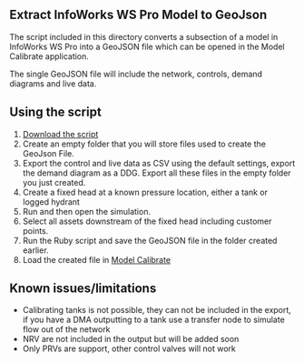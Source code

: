 ## Extract InfoWorks WS Pro Model to GeoJson
The script included in this directory converts a subsection of a model in InfoWorks WS Pro into a GeoJSON file which can be opened in the Model Calibrate application.

The single GeoJSON file will include the network, controls, demand diagrams and live data.

## Using the script
1. [Download the script](https://raw.githubusercontent.com/modelcreate/model-calibrate/master/ruby/modelcalibrate_export_to_geojson.rb)
2. Create an empty folder that you will store files used to create the GeoJson File.
3. Export the control and live data as CSV using the default settings, export the demand diagram as a DDG. Export all these files in the empty folder you just created.
4. Create a fixed head at a known pressure location, either a tank or logged hydrant
5. Run and then open the simulation.
6. Select all assets downstream of the fixed head including customer points.
7. Run the Ruby script and save the GeoJSON file in the folder created earlier.
8. Load the created file in [Model Calibrate](https://calibrate.modelcreate.com)

## Known issues/limitations
* Calibrating tanks is not possible, they can not be included in the export, if you have a DMA outputting to a tank use a transfer node to simulate flow out of the network
* NRV are not included in the output but will be added soon
* Only PRVs are support, other control valves will not work
